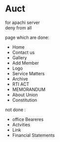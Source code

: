 # Auct


for apachi server <br>
deny from all

page which are done: <br>
<ul>
<li>Home</li>
<li>Contact us</li>
<li>Gallery</li>
<li>Add Member</li>
<li>Logo</li>
<li>Service Matters</li>
<li>Archive</li>
<li>RTI ACT</li>
<li>MEMORANDUM</li>
<li>About Union</li>
<li>Constitution</li>
</ul>

not done :
<ul>

<li>office Beareres</li>
<li>Actvities</li>
<li>Link</li>
<li>Financial Statements</li>
</ul>